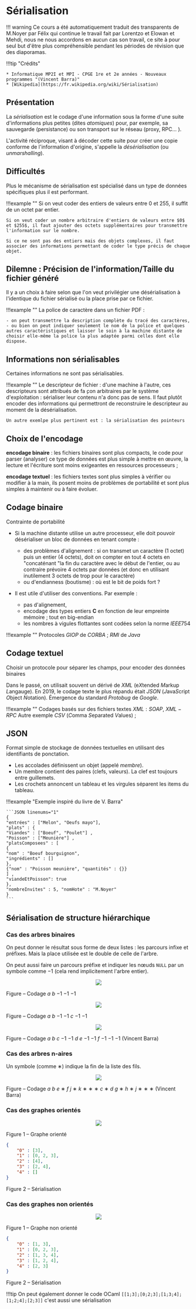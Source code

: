 # Sérialisation

!!! warning
    Ce cours a été automatiquement traduit des transparents de M.Noyer par Félix qui continue le travail fait par Lorentzo et Elowan et Mehdi, nous ne nous accordons en aucun cas son travail, ce site à pour seul but d'être plus compréhensible pendant les périodes de révision que des diaporamas.

!!!tip "Crédits"

    * Informatique MP2I et MPI - CPGE 1re et 2e années - Nouveaux programmes "(Vincent Barra)"
    * [Wikipedia](https://fr.wikipedia.org/wiki/Sérialisation)

## Présentation

La _sérialisation_ est le codage d'une information sous la forme d'une suite d'informations plus petites (dites _atomiques_) pour, par exemple, sa sauvegarde (persistance) ou son transport sur le réseau (proxy, RPC... ).

L'activité réciproque, visant à décoder cette suite pour créer une copie conforme de l'information d'origine, s'appelle la _désérialisation_ (ou _unmarshalling_).

## Difficultés

Plus le mécanisme de sérialisation est spécialisé dans un type de données spécifiques plus il est performant.

!!!example ""
    Si on veut coder des entiers de valeurs entre $0$ et $255$, il suffit de un octet par entier.

    Si on veut coder un nombre arbitraire d'entiers de valeurs entre $0$ et $255$, il faut ajouter des octets supplémentaires pour transmettre l'information sur le nombre.

    Si ce ne sont pas des entiers mais des objets complexes, il faut associer des informations permettant de coder le type précis de chaque objet.

## Dilemne : Précision de l'information/Taille du fichier généré

Il y a un choix à faire selon que l'on veut privilégier une désérialisation à l'identique du fichier sérialisé ou la place prise par ce fichier.

!!!example ""
    La police de caractère dans un fichier PDF :

    - on peut transmettre la description complète du tracé des caractères,
    - ou bien on peut indiquer seulement le nom de la police et quelques autres caractéristiques et laisser le soin à la machine distante de choisir elle-même la police la plus adaptée parmi celles dont elle dispose.

## Informations non sérialisables

Certaines informations ne sont pas sérialisables.

!!!example ""
    Le descripteur de fichier : d'une machine à l'autre, ces descripteurs sont attribués de fa ̧con arbitraires par le système d'exploitation : sérialiser leur contenu n'a donc pas de sens. Il faut plutôt encoder des informations qui permettront de reconstruire le descripteur au moment de la désérialisation.

    Un autre exemlpe plus pertinent est : la sérialisation des pointeurs

## Choix de l'encodage

**encodage binaire** : les fichiers binaires sont plus compacts, le code pour parser (analyser) ce type de données est plus simple à mettre en œuvre, la lecture et l'écriture sont moins exigeantes en ressources processeurs ;

**encodage textuel** : les fichiers textes sont plus simples à vérifier ou modifier à la main, ils posent moins de problèmes de portabilité et sont plus simples à maintenir ou à faire évoluer.

## Codage binaire

Contrainte de portabilité

- Si la machine distante utilise un autre processeur, elle doit pouvoir désérialiser un bloc de données en tenant compte :

  - des problèmes d'alignement : si on transmet un caractère ($1$ octet) puis un entier ($4$ octets), doit on compter en tout $4$ octets en "concaténant "la fin du caractère avec le début de l'entier, ou au contraire prévoire $4$ octets par données (et donc en utilisant inutilement $3$ octets de trop pour le caractère)
  - ou d'endianness (boutisme) : où est le bit de poids fort ?
- Il est utile d'utiliser des conventions. Par exemple :
  - pas d'alignement,
  - encodage des types entiers **C** en fonction de leur empreinte mémoire ; tout en big-endian
  - les nombres à vigules flottantes sont codées selon la norme $IEEE754$

!!!example ""
    Protocoles $GIOP$ de $CORBA$ ; $RMI$ de $Java$

## Codage textuel

Choisir un protocole pour séparer les champs, pour encoder des données binaires

Dans le passé, on utilisait souvent un dérivé de $XML$ (e$X$tended $M$arkup $L$angauge). En $2019$, le codage texte le plus répandu était $JSON$ ($J$ava$S$cript $O$bject $N$otation). Émergence du standard $Protobug$ de _Google_.

!!!example ""
    Codages basés sur des fichiers textes $XML:SOAP$,
    $XML-RPC$
    Autre exemple $CSV$ ($C$omma $S$eparated $V$alues) ;

## JSON

Format simple de stockage de données textuelles en utilisant des identifiants de ponctation.

- Les accolades définissent un objet (appelé _membre_).
- Un membre contient des paires (clefs, valeurs). La clef est toujours entre guillemets.
- Les crochets annoncent un tableau et les virgules séparent les items du tableau.

!!!example "Exemple inspiré du livre de V. Barra"

    ```JSON linenums="1"
    {
    "entrées" : ["Melon", "Oeufs mayo"],
    "plats" : {
    "Viandes" : ["Boeuf", "Poulet"] ,
    "Poisson" : ["Meunière"] ,
    "platsComposees" : [
    {
    "nom" : "Boeuf bourguignon",
    "ingrédients" : []
    },
    {"nom" : "Poisson meunière", "quantités" : {}}
    ] ,
    "viandeEtPoisson": true
    },
    "nombreInvites" : 5, "nomHote" : "M.Noyer"
    }
    ```

## Sérialisation de structure hiérarchique

### Cas des arbres binaires

On peut donner le résultat sous forme de deux listes : les parcours infixe et préfixes. Mais la place utilisée est le double de celle de l'arbre.

On peut aussi faire un parcours préfixe et indiquer les nœuds `NULL`
par un symbole comme $-1$ (cela rend implicitement l'arbre entier).

<p align="center"><img src="/images/serialisation1.png"></p>

Figure – Codage $a$ $b$ $-1$ $-1$ $-1$

<p align="center"><img src="/images/serialisation2.png"></p>

Figure – Codage $a$ $b$ $-1$ $-1$ $c$ $-1$ $-1$

<p align="center"><img src="/images/serialisation3.png"></p>

Figure – Codage $a$ $b$ $c$ $-1$ $-1$ $d$ $e$ $-1$ $-1$ $f$ $-1$ $-1$ $-1$ (Vincent Barra)

### Cas des arbres n-aires

Un symbole (comme $∗$) indique la fin de la liste des fils.

<p align="center"><img src="/images/serialisation4.png"></p>

Figure – Codage $a$ $b$ $e$ $∗$ $f$ $j$ $∗$ $k$ $∗$ $∗$ $∗$ $c$ $∗$ $d$ $g$ $∗$ $h$ $∗$ $j$ $∗$ $∗$ $∗$ (Vincent Barra)

### Cas des graphes orientés

<p align="center"><img src="/images/serialisation5.png"></p>

Figure 1 – Graphe orienté

```JSON linenums="1"
{
    "0" : [3],
    "1" : [0, 2, 3],
    "2" : [4],
    "3" : [2, 4],
    "4" : []
}
```

Figure 2 – Sérialisation

### Cas des graphes non orientés

<p align="center"><img src="/images/serialisation6.png"></p>
Figure 1 – Graphe non orienté

```JSON linenums="1"
{
    "0" : [1, 3],
    "1" : [0, 2, 3],
    "2" : [1, 3, 4],
    "3" : [1, 2, 4],
    "4" : [2, 3]
}
```

Figure 2 – Sérialisation

!!!tip
    On peut également donner le code OCaml `[[1;3];[0;2;3];[1;3;4];[1;2;4];[2;3]]` c'est aussi une sérialisation
